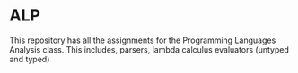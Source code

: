 # ALP
This repository has all the assignments for the Programming Languages Analysis class. This includes, parsers, lambda calculus evaluators (untyped and typed) 
